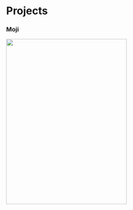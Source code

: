 <h1>Projects</h1>
<h3>Moji</h3>
<img width="325.5" height="446.25" src="https://raw.githubusercontent.com/yumm-b612/moji.py/main/utils/assets/moji/moji_hd.png"/>
